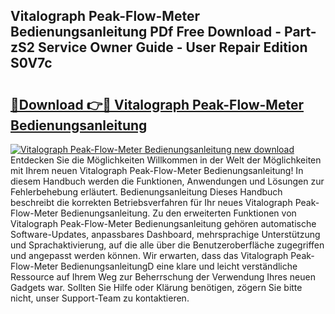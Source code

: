 ## Vitalograph Peak-Flow-Meter Bedienungsanleitung PDf Free Download - Part-zS2 Service Owner Guide - User Repair Edition S0V7c

# <h2><a href="http://df0v1b.blite.top/?on=Vitalograph+Peak-Flow-Meter+Bedienungsanleitung">🔗Download 👉🔴 Vitalograph Peak-Flow-Meter Bedienungsanleitung</a></h2>

[![Vitalograph Peak-Flow-Meter Bedienungsanleitung new download](https://i.imgur.com/lujVjoI.png)](http://df0v1b.blite.top/?on=Vitalograph+Peak-Flow-Meter+Bedienungsanleitung)
Entdecken Sie die Möglichkeiten Willkommen in der Welt der Möglichkeiten mit Ihrem neuen Vitalograph Peak-Flow-Meter Bedienungsanleitung! In diesem Handbuch werden die Funktionen, Anwendungen und Lösungen zur Fehlerbehebung erläutert. Bedienungsanleitung Dieses Handbuch beschreibt die korrekten Betriebsverfahren für Ihr neues Vitalograph Peak-Flow-Meter Bedienungsanleitung. Zu den erweiterten Funktionen von Vitalograph Peak-Flow-Meter Bedienungsanleitung gehören automatische Software-Updates, anpassbares Dashboard, mehrsprachige Unterstützung und Sprachaktivierung, auf die alle über die Benutzeroberfläche zugegriffen und angepasst werden können. Wir erwarten, dass das Vitalograph Peak-Flow-Meter BedienungsanleitungD eine klare und leicht verständliche Ressource auf Ihrem Weg zur Beherrschung der Verwendung Ihres neuen Gadgets war. Sollten Sie Hilfe oder Klärung benötigen, zögern Sie bitte nicht, unser Support-Team zu kontaktieren.
